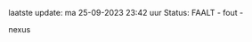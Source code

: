laatste update: 
ma 25-09-2023 23:42   uur 
Status: FAALT - fout - 
<div class="service R">nexus</div>
